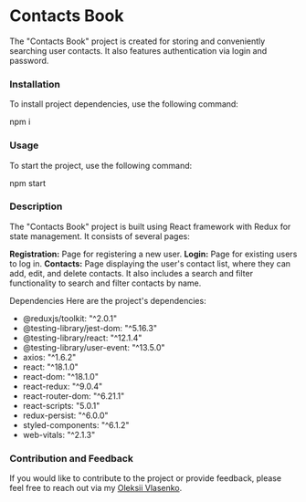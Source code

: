 # Contacts Book

The "Contacts Book" project is created for storing and conveniently searching user contacts. It also features authentication via login and password.

### Installation

To install project dependencies, use the following command:

npm i

### Usage

To start the project, use the following command:

npm start

### Description

The "Contacts Book" project is built using React framework with Redux for state management. It consists of several pages:

**Registration:** Page for registering a new user.
**Login:** Page for existing users to log in.
**Contacts:** Page displaying the user's contact list, where they can add, edit, and delete contacts. It also includes a search and filter functionality to search and filter contacts by name.

Dependencies
Here are the project's dependencies:

- @reduxjs/toolkit: "^2.0.1"
- @testing-library/jest-dom: "^5.16.3"
- @testing-library/react: "^12.1.4"
- @testing-library/user-event: "^13.5.0"
- axios: "^1.6.2"
- react: "^18.1.0"
- react-dom: "^18.1.0"
- react-redux: "^9.0.4"
- react-router-dom: "^6.21.1"
- react-scripts: "5.0.1"
- redux-persist: "^6.0.0"
- styled-components: "^6.1.2"
- web-vitals: "^2.1.3"

### Contribution and Feedback

If you would like to contribute to the project or provide feedback, please feel free to reach out via my [Oleksii Vlasenko](https://linkedin.com/in/oleksii-vlasenko).
